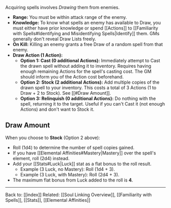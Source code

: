 Acquiring spells involves *Drawing* them from enemies.

* **Range:** You must be within attack range of the enemy.
* **Knowledge:** To know what spells an enemy has available to Draw, you must either have prior knowledge or spend [[Actions]] to [[Familiarity with Spells#Identifying and Misidentifying Spells|Identify]] them. GMs generally don't reveal Draw Lists freely.
* **On Kill:** Killing an enemy grants a free Draw of a random spell from that enemy.
* **Draw Action (1 Action):**
  * **Option 1: Cast (0 additional Actions):** Immediately attempt to Cast the drawn spell without adding it to inventory. Requires having enough remaining Actions for the spell's casting cost. The GM should inform you of the Action cost beforehand.
  * **Option 2: Stock (2 additional Actions):** Add multiple copies of the drawn spell to your inventory. This costs a total of 3 Actions (1 to Draw + 2 to Stock). See [[#Draw Amount]].
  * **Option 3: Relinquish (0 additional Actions):** Do nothing with the spell, returning it to the target. Useful if you can't Cast it (not enough Actions) and don't want to Stock it.

## Draw Amount

When you choose to **Stock** (Option 2 above):

* Roll \(1d4\) to determine the number of spell copies gained.
* If you have [[Elemental Affinities#Mastery|Mastery]] over the spell's element, roll \(2d4\) instead.
* Add your [[Stats#Luck|Luck]] stat as a flat bonus to the roll result.
  * Example (3 Luck, no Mastery): Roll \(1d4 + 3\).
  * Example (3 Luck, with Mastery): Roll \(2d4 + 3\).
* The maximum flat bonus from Luck added to the roll is **4**.

---
Back to: [[index]]
Related: [[Soul Linking Overview]], [[Familiarity with Spells]], [[Stats]], [[Elemental Affinities]]
